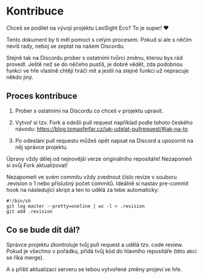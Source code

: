 # Kontribuce

Chceš se podílet na vývoji projektu LeoSight Eco? To je super! :heart:

Tento dokument by ti měl pomoct s celým procesem. Pokud si ale s něčím nevíš rady, neboj se zeptat na našem Discordu.

Stejně tak na Discordu prober s ostatními tvůrci změnu, kterou bys rád provedl. Ještě než se do něčeho pustíš, je dobré vědět, zda podobnou funkci ve hře vlastně chtějí hráči mít a jestli na stejné funkci už nepracuje někdo jiný.

## Proces kontribuce

1. Prober s ostatními na Discordu co chceš v projektu upravit.

2. Vytvoř si tzv. Fork a odešli pull request například podle tohoto českého návodu: https://blog.tomasfejfar.cz/jak-udelat-pullrequest/#jak-na-to

3. Po odeslání pull requestu můžeš opět napsat na Discord a upozornit na něj správce projektu.

Úpravy vždy dělej od nejnovější verze originálního repositáře! Nezapomeň si svůj Fork aktualizovat!

Nezapomeň ve svém commitu vždy zvednout číslo revize v souboru .revision o 1 nebo příslušný počet commitů. Ideálně si nastav pre-commit hook na následující skript a ten to udělá za tebe automaticky:

```
#!/bin/sh
git log master --pretty=oneline | wc -l > .revision
git add .revision
```

## Co se bude dít dál?

Správce projektu zkontroluje tvůj pull request a udělá tzv. code review. Pokud je všechno v pořádku, přidá tvůj kód do hlavního repositáře (této akci se říká merge).

A s příští aktualizací serveru se tebou vytvořené změny projeví ve hře.